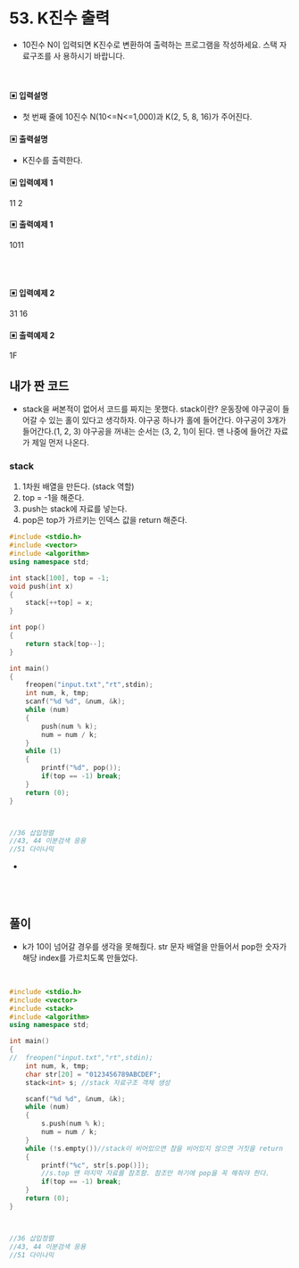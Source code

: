 # 53. K진수 출력


* 10진수 N이 입력되면 K진수로 변환하여 출력하는 프로그램을 작성하세요. 스택 자료구조를 사
용하시기 바랍니다.



<br/>



#### ▣ 입력설명

* 첫 번째 줄에 10진수 N(10<=N<=1,000)과 K(2, 5, 8, 16)가 주어진다.








#### ▣ 출력설명

* K진수를 출력한다.








#### ▣ 입력예제 1
11 2







#### ▣ 출력예제 1
1011


<br/>
<br/>

#### ▣ 입력예제 2
31 16




#### ▣ 출력예제 2
1F


## 내가 짠 코드
* stack을 써본적이 없어서 코드를 짜지는 못했다.
stack이란?
운동장에 야구공이 들어갈 수 있는 홀이 있다고 생각하자. 야구공 하나가 홀에 들어간다. 야구공이 3개가 들어간다.(1, 2, 3) 야구공을 꺼내는 순서는 (3, 2, 1)이 된다. 맨 나중에 들어간 자료가 제일 먼저 나온다. 
### stack
1. 1차원 배열을 만든다. (stack 역할)
2. top = -1을 해준다.
3. push는 stack에 자료를 넣는다.
4. pop은 top가 가르키는 인덱스 값을 return 해준다.   

```c++
#include <stdio.h>
#include <vector>
#include <algorithm>
using namespace std;

int stack[100], top = -1;
void push(int x)
{
	stack[++top] = x;
}

int pop()
{
	return stack[top--];
}

int main()
{
	freopen("input.txt","rt",stdin);
	int num, k, tmp;
	scanf("%d %d", &num, &k);
	while (num)
	{
		push(num % k);
		num = num / k;		
	}
	while (1)
	{
		printf("%d", pop());
		if(top == -1) break;
	}
	return (0);
}



//36 삽입정렬 
//43, 44 이분검색 응용 
//51 다이나믹 


```
* 
<br><br> 

## 풀이
* k가 10이 넘어갈 경우를 생각을 못해줬다. str 문자 배열을 만들어서 pop한 숫자가 해당 index를 가르치도록 만들었다. 
<br/>

```c++
#include <stdio.h>
#include <vector>
#include <stack>
#include <algorithm>
using namespace std;

int main()
{
//	freopen("input.txt","rt",stdin);
	int num, k, tmp;
	char str[20] = "0123456789ABCDEF";
	stack<int> s; //stack 자료구조 객체 생성

	scanf("%d %d", &num, &k);
	while (num)
	{
		s.push(num % k);
		num = num / k;		
	}
	while (!s.empty())//stack이 비어있으면 참을 비어있지 않으면 거짓을 return 
	{
		printf("%c", str[s.pop()]);
		//s.top 맨 마지막 자료를 참조함. 참조만 하기에 pop을 꼭 해줘야 한다.
		if(top == -1) break;
	}
	return (0);
}



//36 삽입정렬 
//43, 44 이분검색 응용 
//51 다이나믹 


```
